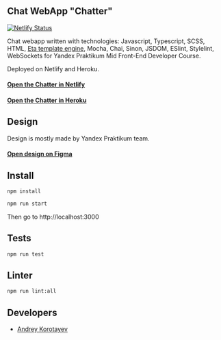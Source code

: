 ## Chat WebApp "Chatter"
[![Netlify Status](https://api.netlify.com/api/v1/badges/c411f49f-311a-494c-9e62-d5956d191ebf/deploy-status)](https://app.netlify.com/sites/chat-akkord/deploys)

Chat webapp written with technologies: Javascript, Typescript, SCSS, HTML, [Eta template engine](https://eta.js.org/), Mocha, Chai, Sinon, JSDOM, ESlint, Stylelint, WebSockets for Yandex Praktikum Mid Front-End Developer Course.

Deployed on Netlify and Heroku.
#### [Open the Chatter in Netlify](https://chat-akkord.netlify.app)
#### [Open the Chatter in Heroku](https://chat-ter.herokuapp.com)

## Design
Design is mostly made by Yandex Praktikum team.
#### [Open design on Figma](https://www.figma.com/file/0pcmyXQ35mcDQsMLJcPMk9/ChatAkkord?node-id=0%3A1)

## Install
<a name="install"></a>
<a name="installstart"></a>
```sh
npm install
```

```sh
npm run start
```

Then go to http://localhost:3000

## Tests
<a name="install"></a>
<a name="installstart"></a>
```sh
npm run test
```

## Linter
<a name="install"></a>
<a name="installstart"></a>
```sh
npm run lint:all
```

## Developers
<a name="developers"></a>

- [Andrey Korotayev](https://github.com/a-k-kord)
